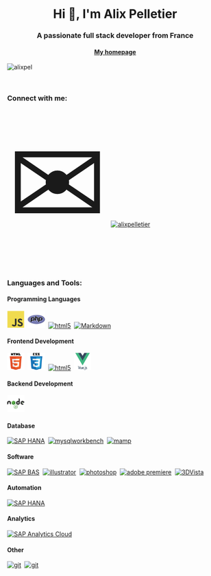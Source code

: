 <h1 align="center">Hi 👋, I'm Alix Pelletier</h1>
<h3 align="center">A passionate full stack developer from France</h3>
<h4 align="center"><a href="https://alixpel.github.io/home/">My homepage</a></h4>
<p align="left"><img src="https://komarev.com/ghpvc/?username=alixpel&label=Profile%20views&color=0e75b6&style=flat" alt="alixpel" /></p>
<br/>

<h3 align="left">Connect with me:</h3>
<p align="left">
<a href="mailto:alixpelletierpro@gmail.com" style="text-decoration: none;" target="blank"><span style="font-size:20em">✉</span></a>&nbsp;
<a href="https://linkedin.com/in/alixpelletier" target="blank"><img align="center" src="https://raw.githubusercontent.com/rahuldkjain/github-profile-readme-generator/master/src/images/icons/Social/linked-in-alt.svg" alt="alixpelletier" height="30" width="40" /></a>
</p>
<br/>
<h3 align="left">Languages and Tools:</h3>
<h4>Programming Languages</h4>
<a href="https://developer.mozilla.org/en-US/docs/Web/JavaScript" target="_blank" rel="noreferrer" title="Javascript"><img src="https://raw.githubusercontent.com/devicons/devicon/master/icons/javascript/javascript-original.svg" alt="javascript" width="40" height="40"/></a>&nbsp;
<a href="https://www.php.net" target="_blank" rel="noreferrer" title="php"><img src="https://raw.githubusercontent.com/devicons/devicon/master/icons/php/php-original.svg" alt="php" width="40" height="40"/></a>&nbsp;
<a href="https://www.w3.org/html/" target="_blank" rel="noreferrer"  title="Groovy"><img src="https://groovy-lang.org/img/groovy-logo-black.svg" alt="html5" width="80" height="60("/></a>&nbsp;
<a href="https://www.markdownguide.org/" target="_blank" rel="noreferrer" title="Markdown"><img src="https://upload.wikimedia.org/wikipedia/commons/thumb/4/48/Markdown-mark.svg/1024px-Markdown-mark.svg.png" alt="Markdown" width="50" height="40"/></a>

<h4>Frontend Development</h4>
<a href="https://www.w3.org/html/" target="_blank" rel="noreferrer"  title="html5"><img src="https://raw.githubusercontent.com/devicons/devicon/master/icons/html5/html5-original-wordmark.svg" alt="html5" width="40" height="40"/></a>&nbsp;
<a href="https://www.w3schools.com/css/" target="_blank" rel="noreferrer" title="css3"><img src="https://raw.githubusercontent.com/devicons/devicon/master/icons/css3/css3-original-wordmark.svg" alt="css3" width="40" height="40"/></a>&nbsp;
<a href="https://www.w3.org/html/" target="_blank" rel="noreferrer"  title="UI5"><img src="https://openui5.org/5bdd288371ed8100415f04563acc8dfe/phenix_blue.svg" alt="html5" width="40" height="40"/></a>&nbsp;
<a href="https://vuejs.org/" target="_blank" rel="noreferrer" title="Vue.JS"><img src="https://raw.githubusercontent.com/devicons/devicon/master/icons/vuejs/vuejs-original-wordmark.svg" alt="vuejs" width="40" height="40"/></a>&nbsp;

<h4>Backend Development</h4>
<a href="https://nodejs.org" target="_blank" rel="noreferrer"  title="Node.JS"><img src="https://raw.githubusercontent.com/devicons/devicon/master/icons/nodejs/nodejs-original-wordmark.svg" alt="nodejs" width="40" height="40"/></a>

<h4>Database</h4>
<a href="https://www.sap.com/products/technology-platform/hana.html" title="SAP HANA"><img src="https://www.sap.com/dam/application/shared/logos/sap-logo-svg.svg/sap-logo-svg.svg" width="40" height="40" alt="SAP HANA"/></a>&nbsp;
<a href="https://www.mysql.com/products/workbench/" title="MySQL Workbench"><img src="https://www.wizcase.com/wp-content/uploads/2022/02/MySQL-Workbench-logo.png" width="40" height="40" alt="mysqlworkbench"/></a>&nbsp;
<a href="https://www.mamp.info/en/windows/" title="WAMP-MAMP"><img src="https://www.icons101.com/icons/96/Button_UI_20__App_Pack_5_by_BlackVariant/128/MAMP.png" alt="mamp" width="40" height="40"/></a>

<h4>Software</h4>
<a href="https://www.sap.com/products/technology-platform/business-application-studio.html" target="_blank" title="SAP BAS"><img src="https://bluestonex.com/wp-content/uploads/2021/07/WebIDE.png"  width="40" height="40" alt="SAP BAS" /></a>&nbsp;
<a href="https://www.adobe.com/in/products/illustrator.html" target="_blank" rel="noreferrer" title="Illustrator"><img src="https://www.adobe.com/content/dam/acom/one-console/icons_rebrand/ai_appicon.svg" alt="illustrator" width="40" height="40"/></a>&nbsp;
<a href="https://www.photoshop.com/en" target="_blank" rel="noreferrer" title="Photoshop"><img src="https://www.adobe.com/content/dam/acom/one-console/icons_rebrand/ps_appicon.svg" alt="photoshop" width="40" height="40"/></a>&nbsp;
<a href="https://www.adobe.com/products/premiere.html" target="_blank" rel="noreferrer" title="Premiere"><img src="https://cdn.iconscout.com/icon/free/png-512/adobe-premiere-pro-4238649-3516522.png" alt="adobe premiere" width="40" height="40"/></a>&nbsp;
<a href="https://www.figma.com/](https://www.3dvista.com/en/)](https://www.3dvista.com/en/)" target="_blank" rel="noreferrer" title="3DVista"><img src="https://downloadly.ir/wp-content/uploads/2022/07/3DVista.png" alt="3DVista" width="40" height="40"/></a>

<h4>Automation</h4>
<a href="https://www.sapstore.com/solutions/41114/SAP-Build-Process-Automation" title"SAP Build Process Automation"><img src="https://www.sap.com/dam/application/shared/logos/sap-logo-svg.svg/sap-logo-svg.svg" width="40" height="40" alt="SAP HANA"/></a>
  
<h4>Analytics</h4>
<a href="[https://www.sapstore.com/solutions/41114/SAP-Build-Process-Automation](https://www.sap.com/products/technology-platform/cloud-analytics.html)" title"SAP Analytics Cloud"><img src="https://www.sap.com/dam/application/shared/logos/sap-logo-svg.svg/sap-logo-svg.svg" width="40" height="40" alt="SAP Analytics Cloud"/></a>

<h4>Other</h4>
<a href="https://git-scm.com/" target="_blank" rel="noreferrer" title"Git"><img src="https://www.vectorlogo.zone/logos/git-scm/git-scm-icon.svg" alt="git" width="40" height="40"/></a>&nbsp;
<a href="https://github.com/" target="_blank" rel="noreferrer" title"Github"><img src="https://logos-download.com/wp-content/uploads/2016/09/GitHub_logo.png" alt="git" width="40" height="40"/></a>
